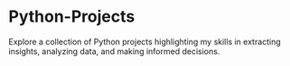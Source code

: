 # Python-Projects
Explore a collection of Python projects highlighting my skills in extracting insights, analyzing data, and making informed decisions.
